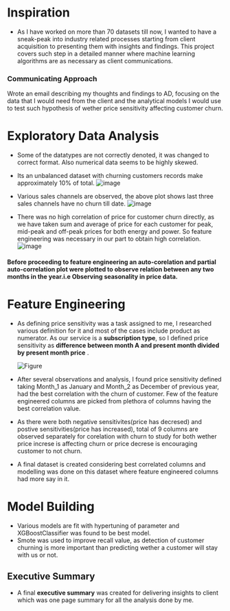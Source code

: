 # Inspiration
* As I have worked on more than 70 datasets till now, I wanted to have a sneak-peak into industry related processes starting from client acquisition to presenting 
them with insights and findings. This project covers such step in a detailed manner where machine learning algorithms are as necessary as client communications.

### Communicating Approach
 Wrote an email describing my  thoughts and findings to AD, focusing on the data that I would need from the client and the analytical models I would use to test such hypothesis of wether price sensitivity affecting customer churn.
 # Exploratory Data Analysis
 * Some of the datatypes are not correctly denoted, it was changed to correct format. Also numerical data seems to be highly skewed.
 * Its an unbalanced dataset with churning customers records make approximately 10% of total.
   ![image](https://user-images.githubusercontent.com/102746816/161384208-891e0006-79e7-4b68-ab65-91269b943b5f.png)
* Various sales channels are observed, the above plot shows last three sales channels have no churn till date.
   ![image](https://user-images.githubusercontent.com/102746816/161384279-78c6259c-6604-4cf6-9c10-41c49d4d5ff0.png)

* There was no high correlation of price for customer churn directly, as we have taken sum and average of price for each customer for peak, mid-peak and off-peak prices for both energy and power. So feature engineering was necessary in our part to obtain high correlation.
  ![image](https://user-images.githubusercontent.com/102746816/161384427-c2328a90-1533-4db6-a789-eee5508b014e.png)

#### Before proceeding to feature engineering an auto-corelation and partial auto-correlation plot were plotted to observe relation between any two months in the year.i.e Observing seasonality in price data.
# Feature Engineering

* As defining price sensitivity was a task assigned to me, I researched various definition for it and most of the cases include product as numerator. As our service is a **subscription type**, so I defined price sensitivity as **difference between month A and present month divided by present month price** .

  ![Figure](https://latex.codecogs.com/png.image?\dpi{110}&space;\bg_white&space;Sensitivity=\frac{Price(Month_1)-Price(Month_2)}{Price(Month_2)})
  
 * After several observations and analysis, I found price sensitivity defined taking Month_1 as January and Month_2 as December of previous year, had the best correlation with the churn of customer. Few of the feature engineered columns are picked from plethora of columns having the best correlation value.
 * As there were both negative sensitivites(price has decresed) and postive sensitivities(price has increased), total of 9 columns are observed separately for corelation with churn to study for both wether price increse is affecting churn or price decrese is encouraging customer to not churn.
 * A final dataset is created considering best correlated columns and modelling was done on this dataset where feature engineered columns had more say in it.
 # Model Building
 * Various models are fit with hypertuning of parameter and XGBoostClassifier was found to be best model.
 * Smote was used to improve recall value, as detection of customer churning is more important than predicting wether a customer will stay with us or not.
 ## Executive Summary 
 * A final **executive summary** was created for delivering insights to client which was one page summary for all the analysis done by me.
